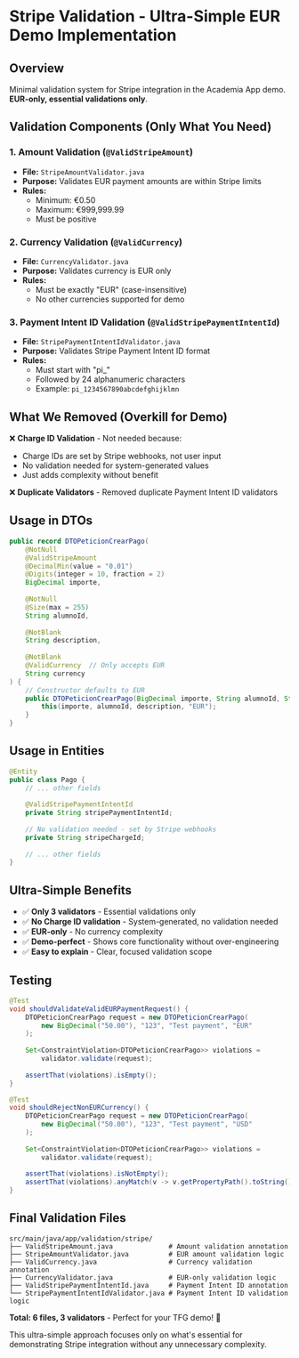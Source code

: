 # Stripe Validation - Ultra-Simple EUR Demo Implementation

## Overview
Minimal validation system for Stripe integration in the Academia App demo. **EUR-only, essential validations only**.

## Validation Components (Only What You Need)

### 1. Amount Validation (`@ValidStripeAmount`)
- **File:** `StripeAmountValidator.java`
- **Purpose:** Validates EUR payment amounts are within Stripe limits
- **Rules:** 
  - Minimum: €0.50
  - Maximum: €999,999.99
  - Must be positive

### 2. Currency Validation (`@ValidCurrency`)
- **File:** `CurrencyValidator.java`
- **Purpose:** Validates currency is EUR only
- **Rules:**
  - Must be exactly "EUR" (case-insensitive)
  - No other currencies supported for demo

### 3. Payment Intent ID Validation (`@ValidStripePaymentIntentId`)
- **File:** `StripePaymentIntentIdValidator.java`
- **Purpose:** Validates Stripe Payment Intent ID format
- **Rules:**
  - Must start with "pi_"
  - Followed by 24 alphanumeric characters
  - Example: `pi_1234567890abcdefghijklmn`

## What We Removed (Overkill for Demo)

❌ **Charge ID Validation** - Not needed because:
- Charge IDs are set by Stripe webhooks, not user input
- No validation needed for system-generated values
- Just adds complexity without benefit

❌ **Duplicate Validators** - Removed duplicate Payment Intent ID validators

## Usage in DTOs

```java
public record DTOPeticionCrearPago(
    @NotNull
    @ValidStripeAmount
    @DecimalMin(value = "0.01")
    @Digits(integer = 10, fraction = 2)
    BigDecimal importe,
    
    @NotNull
    @Size(max = 255)
    String alumnoId,
    
    @NotBlank
    String description,
    
    @NotBlank
    @ValidCurrency  // Only accepts EUR
    String currency
) {
    // Constructor defaults to EUR
    public DTOPeticionCrearPago(BigDecimal importe, String alumnoId, String description) {
        this(importe, alumnoId, description, "EUR");
    }
}
```

## Usage in Entities

```java
@Entity
public class Pago {
    // ... other fields
    
    @ValidStripePaymentIntentId
    private String stripePaymentIntentId;
    
    // No validation needed - set by Stripe webhooks
    private String stripeChargeId;
    
    // ... other fields
}
```

## Ultra-Simple Benefits

- ✅ **Only 3 validators** - Essential validations only
- ✅ **No Charge ID validation** - System-generated, no validation needed
- ✅ **EUR-only** - No currency complexity
- ✅ **Demo-perfect** - Shows core functionality without over-engineering
- ✅ **Easy to explain** - Clear, focused validation scope

## Testing

```java
@Test
void shouldValidateValidEURPaymentRequest() {
    DTOPeticionCrearPago request = new DTOPeticionCrearPago(
        new BigDecimal("50.00"), "123", "Test payment", "EUR"
    );
    
    Set<ConstraintViolation<DTOPeticionCrearPago>> violations = 
        validator.validate(request);
    
    assertThat(violations).isEmpty();
}

@Test
void shouldRejectNonEURCurrency() {
    DTOPeticionCrearPago request = new DTOPeticionCrearPago(
        new BigDecimal("50.00"), "123", "Test payment", "USD"
    );
    
    Set<ConstraintViolation<DTOPeticionCrearPago>> violations = 
        validator.validate(request);
    
    assertThat(violations).isNotEmpty();
    assertThat(violations).anyMatch(v -> v.getPropertyPath().toString().equals("currency"));
}
```

## Final Validation Files

```
src/main/java/app/validation/stripe/
├── ValidStripeAmount.java              # Amount validation annotation
├── StripeAmountValidator.java          # EUR amount validation logic
├── ValidCurrency.java                  # Currency validation annotation  
├── CurrencyValidator.java              # EUR-only validation logic
├── ValidStripePaymentIntentId.java     # Payment Intent ID annotation
└── StripePaymentIntentIdValidator.java # Payment Intent ID validation logic
```

**Total: 6 files, 3 validators** - Perfect for your TFG demo! 🎯

This ultra-simple approach focuses only on what's essential for demonstrating Stripe integration without any unnecessary complexity.
